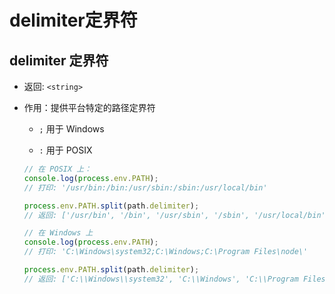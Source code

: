 # delimiter定界符

## delimiter 定界符

+ 返回: `<string>`

+ 作用：提供平台特定的路径定界符

    + `;` 用于 Windows

    + `:` 用于 POSIX

    ```javascript
    // 在 POSIX 上：
    console.log(process.env.PATH);
    // 打印: '/usr/bin:/bin:/usr/sbin:/sbin:/usr/local/bin'

    process.env.PATH.split(path.delimiter);
    // 返回: ['/usr/bin', '/bin', '/usr/sbin', '/sbin', '/usr/local/bin']
    ```

    ```javascript
    // 在 Windows 上
    console.log(process.env.PATH);
    // 打印: 'C:\Windows\system32;C:\Windows;C:\Program Files\node\'

    process.env.PATH.split(path.delimiter);
    // 返回: ['C:\\Windows\\system32', 'C:\\Windows', 'C:\\Program Files\\node\\']
    ```
